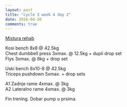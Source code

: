 ```yaml
---
layout: post
title: "cycle 3 week 4 day 2"
date: 2016-04-26
comments: true
---
```


[Mistura rehab](/snagata/log/2015/07/20/mistura-rehab/)

Kosi bench 8x8 @ 42.5kg  
Chest dumbbell press 3xmax. @ 12.5kg + dupli drop set   
Flys 3xmax. @ 8kg + drop set   

Uski bench 8x10-8 @ 42.5kg  
Triceps pushdown 5xmax. + drop sets   

A1 Zadnje rame 4xmax. @ 3kg  
A2 Lateralno rame 4xmax. @ 3kg  

Fin trening. Dobar pump u prsima. 
